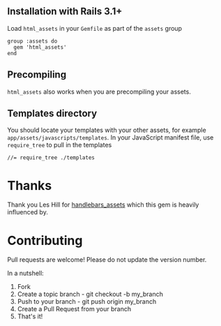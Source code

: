 ## Installation with Rails 3.1+

Load `html_assets` in your `Gemfile` as part of the `assets` group

    group :assets do
      gem 'html_assets'
    end

## Precompiling

`html_assets` also works when you are precompiling your assets.

## Templates directory

You should locate your templates with your other assets, for example `app/assets/javascripts/templates`. In your JavaScript manifest file, use `require_tree` to pull in the templates

    //= require_tree ./templates

# Thanks

Thank you Les Hill for [handlebars_assets](https://github.com/leshill/handlebars_assets) which this gem is heavily influenced by.

# Contributing

Pull requests are welcome! Please do not update the version number.

In a nutshell:

1. Fork
1. Create a topic branch - git checkout -b my_branch
1. Push to your branch - git push origin my_branch
1. Create a Pull Request from your branch
1. That's it!
